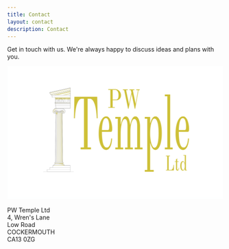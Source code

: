 ```yaml
---
title: Contact
layout: contact
description: Contact
---
```


Get in touch with us.   We're always happy to discuss ideas and plans with you.

![logo!](/images/logo/text3015g.png)


PW Temple Ltd<br />
4, Wren's Lane<br />
Low Road<br />
COCKERMOUTH<br />
CA13 0ZG




